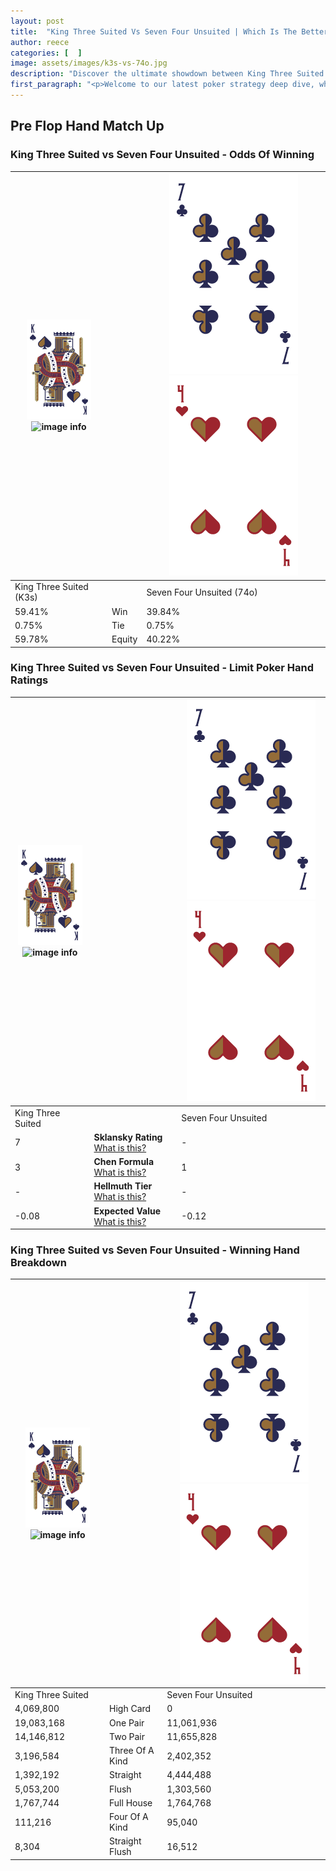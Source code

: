 ```yaml
---
layout: post
title:  "King Three Suited Vs Seven Four Unsuited | Which Is The Better Hand In Poker? A Complete Guide"
author: reece
categories: [  ]
image: assets/images/k3s-vs-74o.jpg
description: "Discover the ultimate showdown between King Three Suited and Seven Four Unsuited in poker! Uncover the odds, strategies, and scenarios where one hand triumphs over the other. Get ready to up your poker game with this thrilling analysis."
first_paragraph: "<p>Welcome to our latest poker strategy deep dive, where we're pitting two distinct hands against each other in a high-stakes showdown: King Three Suited vs Seven Four Unsuited.</p><p>In the dynamic world of poker, every decision counts, and knowing which hand holds the upper hand is key to your success at the table.</p><p>In this article, we'll dissect these two hands, explore the scenarios where one dominates the other, and equip you with the knowledge to make strategic choices that can tip the odds in your favor.</p><p>Get ready to unravel the intriguing dynamics of these poker hands and elevate your game to new heights.</p>"
---
```




[comment]: # (sp0)

## Pre Flop Hand Match Up

<div class="table hand-ratings" markdown="1"> 



### King Three Suited vs Seven Four Unsuited - Odds Of Winning


    
| ![image info](assets/images/hand1/K.png) ![image info](assets/images/hand1/3s.png) |  | ![image info](assets/images/hand2/7.png) ![image info](assets/images/hand2/4o.png) |
| -------- | -------- | -------- |
| King Three Suited (K3s) |  | Seven Four Unsuited (74o) |
| 59.41% | Win | 39.84% |
| 0.75% | Tie | 0.75% |
| 59.78% | Equity | 40.22% |




[comment]: # (sp1)



### King Three Suited vs Seven Four Unsuited - Limit Poker Hand Ratings


    
| ![image info](assets/images/hand1/K.png) ![image info](assets/images/hand1/3s.png) |  | ![image info](assets/images/hand2/7.png) ![image info](assets/images/hand2/4o.png) |
| -------- | -------- | -------- |
| King Three Suited |  | Seven Four Unsuited |
| 7 | **Sklansky Rating** [What is this?](/sklansky-rating-explained) | - |
| 3 | **Chen Formula** [What is this?](/chen-formula-explained) | 1 |
| - | **Hellmuth Tier** [What is this?](/Hellmuth-tier-explained) | - |
| -0.08 | **Expected Value** [What is this?](/expected-value-explained) | -0.12 |




[comment]: # (sp2)



### King Three Suited vs Seven Four Unsuited - Winning Hand Breakdown


    
| ![image info](assets/images/hand1/K.png) ![image info](assets/images/hand1/3s.png) |  | ![image info](assets/images/hand2/7.png) ![image info](assets/images/hand2/4o.png) |
| -------- | -------- | -------- |
| King Three Suited |  | Seven Four Unsuited |
| 4,069,800 | High Card | 0 |
| 19,083,168 | One Pair | 11,061,936 |
| 14,146,812 | Two Pair | 11,655,828 |
| 3,196,584 | Three Of A Kind | 2,402,352 |
| 1,392,192 | Straight | 4,444,488 |
| 5,053,200 | Flush | 1,303,560 |
| 1,767,744 | Full House | 1,764,768 |
| 111,216 | Four Of A Kind | 95,040 |
| 8,304 | Straight Flush | 16,512 |




[comment]: # (sp3)



</div>

[comment]: # (sp4)



[comment]: # (sp5)


